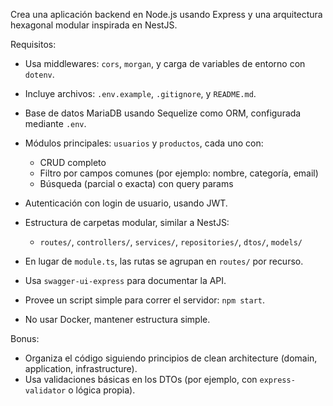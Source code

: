 Crea una aplicación backend en Node.js usando Express y una arquitectura hexagonal modular inspirada en NestJS.

Requisitos:

- Usa middlewares: `cors`, `morgan`, y carga de variables de entorno con `dotenv`.
- Incluye archivos: `.env.example`, `.gitignore`, y `README.md`.

- Base de datos MariaDB usando Sequelize como ORM, configurada mediante `.env`.
- Módulos principales: `usuarios` y `productos`, cada uno con:
  - CRUD completo
  - Filtro por campos comunes (por ejemplo: nombre, categoría, email)
  - Búsqueda (parcial o exacta) con query params
- Autenticación con login de usuario, usando JWT.
- Estructura de carpetas modular, similar a NestJS:
  - `routes/`, `controllers/`, `services/`, `repositories/`, `dtos/`, `models/`
- En lugar de `module.ts`, las rutas se agrupan en `routes/` por recurso.
- Usa `swagger-ui-express` para documentar la API.
- Provee un script simple para correr el servidor: `npm start`.
- No usar Docker, mantener estructura simple.

Bonus:

- Organiza el código siguiendo principios de clean architecture (domain, application, infrastructure).
- Usa validaciones básicas en los DTOs (por ejemplo, con `express-validator` o lógica propia).
